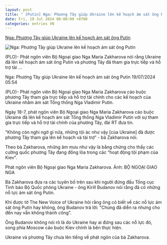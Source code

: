 ```yaml
---
layout: post
title: " [Putin] Nga: Phương Tây giúp Ukraine lên kế hoạch ám sát ông Putin"
date: Fri, 19 Jul 2024 00:00:00 +0700
categories: entries VN
---
```

[Nga: Phương Tây giúp Ukraine lên kế hoạch ám sát ông Putin](https://plo.vn/nga-phuong-tay-giup-ukraine-len-ke-hoach-am-sat-ong-putin-post801195.html)

![Nga: Phương Tây giúp Ukraine lên kế hoạch ám sát ông Putin](https://image.plo.vn/1200x630/Uploaded/2024/neyxqurkxq/2024_07_19/am-sat-ong-putin-2035.jpg.webp)

(PLO)- Phát ngôn viên Bộ Ngoại giao Nga Maria Zakharova nói rằng Ukraine đã lên kế hoạch ám sát ông Putin và phương Tây đã tham gia trực tiếp và hỗ trợ tài ...

Nga: Phương Tây giúp Ukraine lên kế hoạch ám sát ông Putin 19/07/2024 05:54

(PLO)- Phát ngôn viên Bộ Ngoại giao Nga Maria Zakharova cáo buộc phương Tây tham gia trực tiếp và hỗ trợ tài chính cho các kế hoạch của Ukraine nhằm ám sát Tổng thống Nga Vladimir Putin.

Ngày 18-7, phát ngôn viên Bộ Ngoại giao Nga Maria Zakharova cáo buộc Ukraine đã lên kế hoạch ám sát Tổng thống Nga Vladimir Putin với sự tham gia trực tiếp và hỗ trợ tài chính của phương Tây, đài RT đưa tin.

"Không còn nghi ngờ gì nữa, những tội ác như vậy [của Ukraine] đã được phương Tây tham gia lên kế hoạch và tài trợ” - bà Zakharova nói.

Theo bà Zakharova, những âm mưu như vậy là bằng chứng cho thấy các cường quốc phương Tây đang đồng lõa trong các “hoạt động tội phạm của Kiev".

Phát ngôn viên Bộ Ngoại giao Nga Maria Zakharova. Ảnh: BỘ NGOẠI GIAO NGA

Bà Zakharova đưa ra các tuyên bố trên sau khi người đứng đầu Tổng cục Tình báo Bộ Quốc phòng Ukraine - ông Kirill Budanov nói rằng đã có những nỗ lực ám sát ông Putin.

Khi được tờ The New Voice of Ukraine hỏi rằng ông có biết về các nỗ lực ám sát ông Putin hay không, ông Budanov trả lời: "Chúng đã diễn ra nhưng cho đến nay vẫn không thành công".

Ông Budanov không nói rõ là do Ukraine hay ai đứng sau các nỗ lực đó, song phía Moscow cáo buộc Kiev chính là bên thực hiện.

Ukraine và phương Tây chưa lên tiếng về phát ngôn của bà Zakharova.


